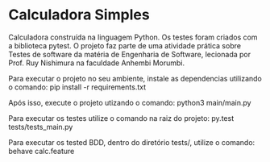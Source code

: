 # Calculadora Simples

Calculadora construída na linguagem Python. Os testes foram criados com a biblioteca pytest.
O projeto faz parte de uma atividade prática sobre Testes de software da matéria de Engenharia de Software, lecionada por Prof. Ruy Nishimura na faculdade Anhembi Morumbi.

Para executar o projeto no seu ambiente, instale as dependencias utilizando o comando:
pip install -r requirements.txt

Após isso, execute o projeto utizando o comando:
python3 main/main.py

Para executar os testes utilize o comando na raiz do projeto:
py.test tests/tests_main.py

Para executar os tested BDD, dentro do diretório tests/, utilize o comando: 
behave calc.feature
